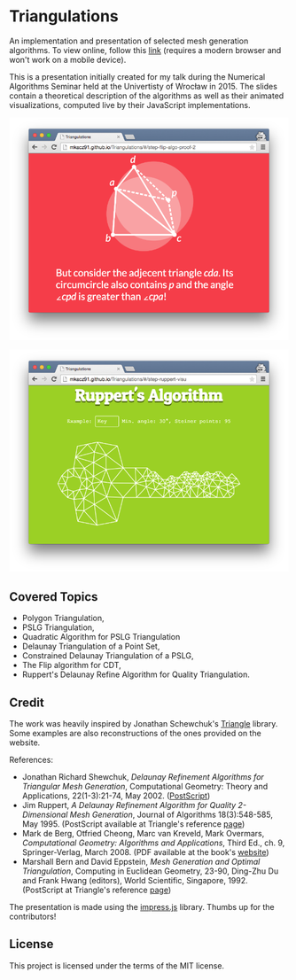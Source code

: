 Triangulations
==============

An implementation and presentation of selected mesh generation algorithms. To view online, follow this 
[link](http://mkacz91.github.io/Triangulations) (requires a modern browser and won't work on a mobile device).

This is a presentation initially created for my talk during the Numerical Algorithms Seminar held at the Univertisty of Wrocław in 2015. The slides contain a theoretical description of the algorithms as well as their animated
visualizations, computed live by their JavaScript implementations.

![Screenshot 1](data/screenshots/screen1.png)

![Screenshot 2](data/screenshots/screen2.png)

Covered Topics
--------------

  * Polygon Triangulation,
  * PSLG Triangulation,
  * Quadratic Algorithm for PSLG Triangulation
  * Delaunay Triangulation of a Point Set,
  * Constrained Delaunay Triangulation of a PSLG,
  * The Flip algorithm for CDT,
  * Ruppert's Delaunay Refine Algorithm for Quality Triangulation.
  
Credit
------

The work was heavily inspired by Jonathan Schewchuk's [Triangle](http://www.cs.cmu.edu/~quake/triangle.html) library. Some examples are also reconstructions of the ones provided on the website.

References:

  * Jonathan Richard Shewchuk, _Delaunay Refinement Algorithms for Triangular Mesh Generation_, Computational Geometry: Theory and Applications, 22(1-3):21-74, May 2002. ([PostScript]( http://www.cs.berkeley.edu/~jrs/papers/2dj.ps))
  * Jim Ruppert, _A Delaunay Refinement Algorithm for Quality 2-Dimensional Mesh Generation_, Journal of Algorithms 18(3):548-585, May 1995. (PostScript available at Triangle's reference [page](http://www.cs.cmu.edu/~quake/triangle.research.html))
  * Mark de Berg, Otfried Cheong, Marc van Kreveld, Mark Overmars, _Computational Geometry: Algorithms and Applications_, Third Ed., ch. 9, Springer-Verlag, March 2008. (PDF available at the book's [website](http://www.cs.uu.nl/geobook))
  * Marshall Bern and David Eppstein, _Mesh Generation and Optimal Triangulation_, Computing in Euclidean Geometry, 23-90, Ding-Zhu Du and Frank Hwang (editors), World Scientific, Singapore, 1992. (PostScript at Triangle's reference [page](http://www.cs.cmu.edu/~quake/triangle.research.html))

The presentation is made using the [impress.js](https://github.com/bartaz/impress.js) library. Thumbs up for the contributors!

License
-------

This project is licensed under the terms of the MIT license.
